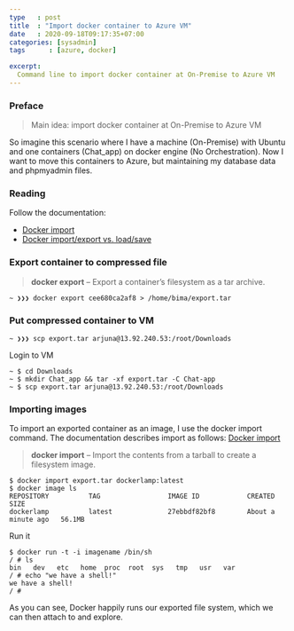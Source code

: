 ```yaml
---
type   : post
title  : "Import docker container to Azure VM"
date   : 2020-09-18T09:17:35+07:00
categories: [sysadmin]
tags      : [azure, docker]

excerpt:
  Command line to import docker container at On-Premise to Azure VM
---
```


### Preface
> Main idea: import docker container at On-Premise to Azure VM

So imagine this scenario where I have a machine (On-Premise) with Ubuntu and one containers (Chat_app) on docker engine (No Orchestration).
Now I want to move this containers to Azure, but maintaining my database data and phpmyadmin files.

### Reading
Follow the documentation:
- [Docker import](https://docs.docker.com/engine/reference/commandline/import/)
- [Docker import/export vs. load/save](https://pspdfkit.com/blog/2019/docker-import-export-vs-load-save/#:~:text=To%20export%20a%20container%2C%20we,filesystem%20as%20a%20tar%20archive.&text=As%20we%20can%20see%2C%20this,our%20image%2C%20to%20be%20precise.)

### Export container to compressed file
> **docker export** – Export a container’s filesystem as a tar archive.

    ~ ❯❯❯ docker export cee680ca2af8 > /home/bima/export.tar

### Put compressed container to VM
    ~ ❯❯❯ scp export.tar arjuna@13.92.240.53:/root/Downloads

Login to VM

    ~ $ cd Downloads
    ~ $ mkdir Chat_app && tar -xf export.tar -C Chat-app
    ~ $ scp export.tar arjuna@13.92.240.53:/root/Downloads

### Importing images
To import an exported container as an image, I use the docker import command. The documentation describes import as follows: [Docker import](https://docs.docker.com/engine/reference/commandline/import/)

> **docker import** – Import the contents from a tarball to create a filesystem image.

    $ docker import export.tar dockerlamp:latest
    $ docker image ls
    REPOSITORY          TAG                 IMAGE ID            CREATED              SIZE
    dockerlamp          latest              27ebbdf82bf8        About a minute ago   56.1MB

Run it

    $ docker run -t -i imagename /bin/sh
    / # ls
    bin   dev   etc   home  proc  root  sys   tmp   usr   var
    / # echo "we have a shell!"
    we have a shell!
    / #

As you can see, Docker happily runs our exported file system, which we can then attach to and explore.
